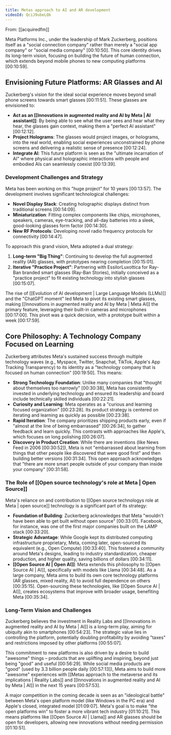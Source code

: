 ```yaml
---
title: Metas approach to AI and AR development
videoId: QciJ9ubeLQk
---
```


From: [[acquiredfm]] <br/> 

Meta Platforms Inc., under the leadership of Mark Zuckerberg, positions itself as a "social connection company" rather than merely a "social app company" or "social media company" <a class="yt-timestamp" data-t="00:10:50">[00:10:50]</a>. This core identity drives its long-term vision, focusing on building the future of human connection, which extends beyond mobile phones to new computing platforms <a class="yt-timestamp" data-t="00:10:59">[00:10:59]</a>.

## Envisioning Future Platforms: AR Glasses and AI

Zuckerberg's vision for the ideal social experience moves beyond small phone screens towards smart glasses <a class="yt-timestamp" data-t="00:11:51">[00:11:51]</a>. These glasses are envisioned to:
*   **Act as an [[Innovations in augmented reality and AI by Meta | AI assistant]]**: By being able to see what the user sees and hear what they hear, the glasses gain context, making them a "perfect AI assistant" <a class="yt-timestamp" data-t="00:12:12">[00:12:12]</a>.
*   **Project Holograms**: The glasses would project images, or holograms, into the real world, enabling social experiences unconstrained by phone screens and delivering a realistic sense of presence <a class="yt-timestamp" data-t="00:12:24">[00:12:24]</a>.
*   **Integrate AI**: This future platform is seen as the "ultimate incarnation of AI" where physical and holographic interactions with people and embodied AIs can seamlessly coexist <a class="yt-timestamp" data-t="00:13:39">[00:13:39]</a>.

### Development Challenges and Strategy

Meta has been working on this "huge project" for 10 years <a class="yt-timestamp" data-t="00:13:57">[00:13:57]</a>. The development involves significant technological challenges:
*   **Novel Display Stack**: Creating holographic displays distinct from traditional screens <a class="yt-timestamp" data-t="00:14:09">[00:14:09]</a>.
*   **Miniaturization**: Fitting complex components like chips, microphones, speakers, cameras, eye-tracking, and all-day batteries into a sleek, good-looking glasses form factor <a class="yt-timestamp" data-t="00:14:30">[00:14:30]</a>.
*   **New RF Protocols**: Developing novel radio frequency protocols for connectivity <a class="yt-timestamp" data-t="00:14:47">[00:14:47]</a>.

To approach this grand vision, Meta adopted a dual strategy:
1.  **Long-term "Big Thing"**: Continuing to develop the full augmented reality (AR) glasses, with prototypes nearing completion <a class="yt-timestamp" data-t="00:15:01">[00:15:01]</a>.
2.  **Iterative "Practice Project"**: Partnering with EssilorLuxottica for Ray-Ban branded smart glasses (Ray-Ban Stories), initially conceived as a "practice project" to fit existing technology into stylish glasses <a class="yt-timestamp" data-t="00:15:07">[00:15:07]</a>.

The rise of [[Evolution of AI development | Large Language Models (LLMs)]] and the "ChatGPT moment" led Meta to pivot its existing smart glasses, making [[Innovations in augmented reality and AI by Meta | Meta AI]] the primary feature, leveraging their built-in cameras and microphones <a class="yt-timestamp" data-t="00:17:00">[00:17:00]</a>. This pivot was a quick decision, with a prototype built within a week <a class="yt-timestamp" data-t="00:17:59">[00:17:59]</a>.

## Core Philosophy: A Technology Company Focused on Learning

Zuckerberg attributes Meta's sustained success through multiple technology waves (e.g., Myspace, Twitter, Snapchat, TikTok, Apple's App Tracking Transparency) to its identity as a "technology company that is focused on human connection" <a class="yt-timestamp" data-t="00:19:50">[00:19:50]</a>. This means:
*   **Strong Technology Foundation**: Unlike many companies that "thought about themselves too narrowly" <a class="yt-timestamp" data-t="00:30:38">[00:30:38]</a>, Meta has consistently invested in underlying technology and ensured its leadership and board include technically skilled individuals <a class="yt-timestamp" data-t="00:22:21">[00:22:21]</a>.
*   **Curiosity and Learning**: Meta operates as a "curious and learning focused organization" <a class="yt-timestamp" data-t="00:23:28">[00:23:28]</a>. Its product strategy is centered on iterating and learning as quickly as possible <a class="yt-timestamp" data-t="00:23:38">[00:23:38]</a>.
*   **Rapid Iteration**: The company prioritizes shipping products early, even if "almost at the line of being embarrassed" <a class="yt-timestamp" data-t="00:26:34">[00:26:34]</a>, to gather feedback and learn quickly. This contrasts with approaches like Apple's, which focuses on long polishing <a class="yt-timestamp" data-t="00:26:07">[00:26:07]</a>.
*   **Discovery in Product Creation**: While there are inventions (like News Feed in 2006 <a class="yt-timestamp" data-t="00:30:52">[00:30:52]</a>), Meta is not "embarrassed about learning from things that other people like discovered that were good first" and then building better versions <a class="yt-timestamp" data-t="00:31:34">[00:31:34]</a>. This open approach acknowledges that "there are more smart people outside of your company than inside your company" <a class="yt-timestamp" data-t="00:31:58">[00:31:58]</a>.

### The Role of [[Open source technology's role at Meta | Open Source]]

Meta's reliance on and contribution to [[Open source technologys role at Meta | open source]] technology is a significant part of its strategy:
*   **Foundation of Building**: Zuckerberg acknowledges that Meta "wouldn't have been able to get built without open source" <a class="yt-timestamp" data-t="00:33:01">[00:33:01]</a>. Facebook, for instance, was one of the first major companies built on the LAMP stack <a class="yt-timestamp" data-t="00:33:20">[00:33:20]</a>.
*   **Strategic Advantage**: While Google kept its distributed computing infrastructure proprietary, Meta, coming later, open-sourced its equivalent (e.g., Open Compute) <a class="yt-timestamp" data-t="00:33:40">[00:33:40]</a>. This fostered a community around Meta's designs, leading to industry standardization, cheaper production, and higher quality, saving billions of dollars <a class="yt-timestamp" data-t="00:34:11">[00:34:11]</a>.
*   **[[Open Source AI | Open AI]]**: Meta extends this philosophy to [[Open Source AI | AI]], specifically with models like Llama <a class="yt-timestamp" data-t="00:34:48">[00:34:48]</a>. As a large company, Meta aims to build its own core technology platforms (AR glasses, mixed reality, AI) to avoid full dependence on others <a class="yt-timestamp" data-t="00:35:15">[00:35:15]</a>. Open-sourcing these technologies, like [[Open Source AI | AI]], creates ecosystems that improve with broader usage, benefiting Meta <a class="yt-timestamp" data-t="00:35:34">[00:35:34]</a>.

### Long-Term Vision and Challenges

Zuckerberg believes the investment in Reality Labs and [[Innovations in augmented reality and AI by Meta | AI]] is a long-term play, aiming for ubiquity akin to smartphones <a class="yt-timestamp" data-t="00:54:23">[00:54:23]</a>. The strategic value lies in controlling the platform, potentially doubling profitability by avoiding "taxes" and restrictions imposed by other platforms <a class="yt-timestamp" data-t="00:55:07">[00:55:07]</a>.

This commitment to new platforms is also driven by a desire to build "awesome" things – products that are uplifting and inspiring, beyond just being "good" and useful <a class="yt-timestamp" data-t="00:56:29">[00:56:29]</a>. While social media products are "good" (used by 3.3 billion people daily <a class="yt-timestamp" data-t="00:57:13">[00:57:13]</a>), Meta aims to build more "awesome" experiences with [[Metas approach to the metaverse and its implications | Reality Labs]] and [[Innovations in augmented reality and AI by Meta | AI]] in the next 15 years <a class="yt-timestamp" data-t="00:57:53">[00:57:53]</a>.

A major competition in the coming decade is seen as an "ideological battle" between Meta's open platform model (like Windows in the PC era) and Apple's closed, integrated model <a class="yt-timestamp" data-t="01:09:07">[01:09:07]</a>. Meta's goal is to make "the open platforms win" to foster a more vibrant tech industry <a class="yt-timestamp" data-t="01:10:21">[01:10:21]</a>. This means platforms like [[Open Source AI | Llama]] and AR glasses should be open for developers, allowing new innovations without needing permission <a class="yt-timestamp" data-t="01:10:51">[01:10:51]</a>.